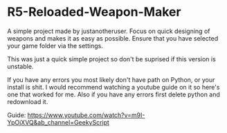 # R5-Reloaded-Weapon-Maker

A simple project made by justanotheruser. Focus on quick designing of weapons and makes it as easy as possible. 
Ensure that you have selected your game folder via the settings.




This was just a quick simple project so don't be suprised if this version is unstable.




If you have any errors you most likely don't have path on Python, or your install is shit. I would recommend watching a youtube guide on it so here's one that worked for me.
Also if you have any errors first delete python and redownload it.




Guide: https://www.youtube.com/watch?v=m9I-YpOjXVQ&ab_channel=GeekyScript